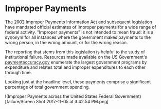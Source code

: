 # Improper Payments

The 2002 Improper Payments Information Act and subsequent legislation have mandated official estimates of improper payments for a wide range of federal activity. "Improper payments" is not intended to mean fraud: it is a synonym for all instances where the government makes payments to the wrong person, in the wrong amount, or for the wrong reason. 

The reporting that stems from this legislation is helpful to the study of institutional failure. Resources made available on the US Government's [paymentaccuracy.gov](https://paymentaccuracy.gov/resources/) enumerate the largest government programs by expenditure and relates total and improper expenditures to each other through time. 

Looking just at the headline level, these payments comprise a significant percentage of total government spending.

!(Improper Payments across the United States Federal Government)[failure/Screen Shot 2017-11-05 at 3.42.54 PM.png]
